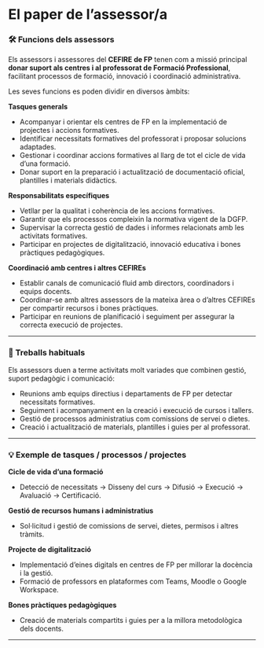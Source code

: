 
# **El paper de l’assessor/a**

### 🛠 Funcions dels assessors

Els assessors i assessores del **CEFIRE de FP** tenen com a missió principal **donar suport als centres i al professorat de Formació Professional**, facilitant processos de formació, innovació i coordinació administrativa.

Les seves funcions es poden dividir en diversos àmbits:

**Tasques generals**

* Acompanyar i orientar els centres de FP en la implementació de projectes i accions formatives.
* Identificar necessitats formatives del professorat i proposar solucions adaptades.
* Gestionar i coordinar accions formatives al llarg de tot el cicle de vida d’una formació.
* Donar suport en la preparació i actualització de documentació oficial, plantilles i materials didàctics.

**Responsabilitats específiques**

* Vetllar per la qualitat i coherència de les accions formatives.
* Garantir que els processos compleixin la normativa vigent de la DGFP.
* Supervisar la correcta gestió de dades i informes relacionats amb les activitats formatives.
* Participar en projectes de digitalització, innovació educativa i bones pràctiques pedagògiques.

**Coordinació amb centres i altres CEFIREs**

* Establir canals de comunicació fluid amb directors, coordinadors i equips docents.
* Coordinar-se amb altres assessors de la mateixa àrea o d’altres CEFIREs per compartir recursos i bones pràctiques.
* Participar en reunions de planificació i seguiment per assegurar la correcta execució de projectes.

---

### 🔄 Treballs habituals

Els assessors duen a terme activitats molt variades que combinen gestió, suport pedagògic i comunicació:

* Reunions amb equips directius i departaments de FP per detectar necessitats formatives.
* Seguiment i acompanyament en la creació i execució de cursos i tallers.
* Gestió de processos administratius com comissions de servei o dietes.
* Creació i actualització de materials, plantilles i guies per al professorat.

---

### 💡 Exemple de tasques / processos / projectes

**Cicle de vida d’una formació**

   * Detecció de necessitats → Disseny del curs → Difusió → Execució → Avaluació → Certificació.

**Gestió de recursos humans i administratius**

   * Sol·licitud i gestió de comissions de servei, dietes, permisos i altres tràmits.

**Projecte de digitalització**

   * Implementació d’eines digitals en centres de FP per millorar la docència i la gestió.
   * Formació de professors en plataformes com Teams, Moodle o Google Workspace.

**Bones pràctiques pedagògiques**

   * Creació de materials compartits i guies per a la millora metodològica dels docents.

---


